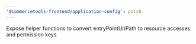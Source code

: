 ```yaml
---
'@commercetools-frontend/application-config': patch
---
```


Expose helper functions to convert entryPointUriPath to resource accesses and permission keys
